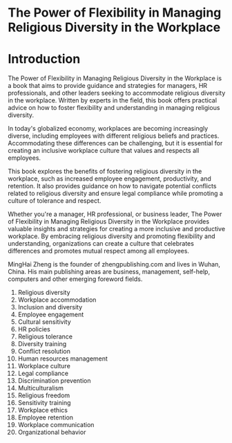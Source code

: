 # The Power of Flexibility in Managing Religious Diversity in the Workplace

# Introduction

The Power of Flexibility in Managing Religious Diversity in the Workplace is a book that aims to provide guidance and strategies for managers, HR professionals, and other leaders seeking to accommodate religious diversity in the workplace. Written by experts in the field, this book offers practical advice on how to foster flexibility and understanding in managing religious diversity.

In today's globalized economy, workplaces are becoming increasingly diverse, including employees with different religious beliefs and practices. Accommodating these differences can be challenging, but it is essential for creating an inclusive workplace culture that values and respects all employees.

This book explores the benefits of fostering religious diversity in the workplace, such as increased employee engagement, productivity, and retention. It also provides guidance on how to navigate potential conflicts related to religious diversity and ensure legal compliance while promoting a culture of tolerance and respect.

Whether you're a manager, HR professional, or business leader, The Power of Flexibility in Managing Religious Diversity in the Workplace provides valuable insights and strategies for creating a more inclusive and productive workplace. By embracing religious diversity and promoting flexibility and understanding, organizations can create a culture that celebrates differences and promotes mutual respect among all employees.

MingHai Zheng is the founder of zhengpublishing.com and lives in Wuhan, China. His main publishing areas are business, management, self-help, computers and other emerging foreword fields.



1. Religious diversity
2. Workplace accommodation
3. Inclusion and diversity
4. Employee engagement
5. Cultural sensitivity
6. HR policies
7. Religious tolerance
8. Diversity training
9. Conflict resolution
10. Human resources management
11. Workplace culture
12. Legal compliance
13. Discrimination prevention
14. Multiculturalism
15. Religious freedom
16. Sensitivity training
17. Workplace ethics
18. Employee retention
19. Workplace communication
20. Organizational behavior

